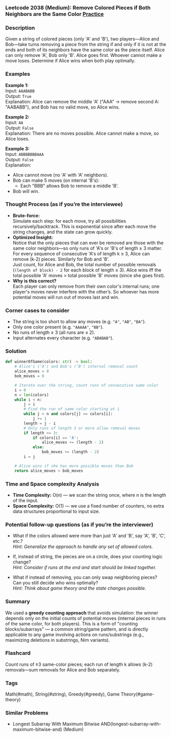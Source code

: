 ### Leetcode 2038 (Medium): Remove Colored Pieces if Both Neighbors are the Same Color [Practice](https://leetcode.com/problems/remove-colored-pieces-if-both-neighbors-are-the-same-color)

### Description  
Given a string of colored pieces (only 'A' and 'B'), two players—Alice and Bob—take turns removing a piece from the string if and only if it is not at the ends and both of its neighbors have the same color as the piece itself. Alice can only remove 'A', Bob only 'B'. Alice goes first. Whoever cannot make a move loses. Determine if Alice wins when both play optimally.

### Examples  

**Example 1:**  
Input: `AAABABB`  
Output: `True`  
Explanation: Alice can remove the middle 'A' ("AAA" → remove second A: "AABABB"), and Bob has no valid move, so Alice wins.

**Example 2:**  
Input: `AA`  
Output: `False`  
Explanation: There are no moves possible. Alice cannot make a move, so Alice loses.

**Example 3:**  
Input: `ABBBBBBBAAA`  
Output: `False`  
Explanation:  
- Alice cannot move (no 'A' with 'A' neighbors).  
- Bob can make 5 moves (on internal 'B's):  
  - Each "BBB" allows Bob to remove a middle 'B'.  
- Bob will win.

### Thought Process (as if you’re the interviewee)  
- **Brute-force:**  
  Simulate each step: for each move, try all possibilities recursively/backtrack. This is exponential since after each move the string changes, and the state can grow quickly.
- **Optimized Insight:**  
  Notice that the only pieces that can ever be removed are those with the same color neighbors—so only runs of 'A's or 'B's of length ≥ 3 matter. For every sequence of consecutive 'A's of length k ≥ 3, Alice can remove (k-2) pieces. Similarly for Bob and 'B'.  
  Just count, for Alice and Bob, the total number of possible removals (`(length of block) - 2` for each block of length ≥ 3).
  Alice wins iff the total possible 'A' moves > total possible 'B' moves (since she goes first).
- **Why is this correct?**  
  Each player can only remove from their own color's internal runs; one player's moves never interfere with the other’s. So whoever has more potential moves will run out of moves last and win.

### Corner cases to consider  
- The string is too short to allow any moves (e.g. `"A"`, `"AB"`, `"BA"`).
- Only one color present (e.g. `"AAAAA"`, `"BB"`).
- No runs of length ≥ 3 (all runs are ≤ 2).
- Input alternates every character (e.g. `"ABABAB"`).

### Solution

```python
def winnerOfGame(colors: str) -> bool:
    # Alice's ('A') and Bob's ('B') internal removal count
    alice_moves = 0
    bob_moves = 0

    # Iterate over the string, count runs of consecutive same color
    i = 0
    n = len(colors)
    while i < n:
        j = i
        # Find the run of same color starting at i
        while j < n and colors[j] == colors[i]:
            j += 1
        length = j - i
        # Only runs of length 3 or more allow removal moves
        if length >= 3:
            if colors[i] == 'A':
                alice_moves += (length - 2)
            else:
                bob_moves += (length - 2)
        i = j

    # Alice wins if she has more possible moves than Bob
    return alice_moves > bob_moves
```

### Time and Space complexity Analysis  

- **Time Complexity:** O(n) — we scan the string once, where n is the length of the input.
- **Space Complexity:** O(1) — we use a fixed number of counters, no extra data structures proportional to input size.

### Potential follow-up questions (as if you’re the interviewer)  

- What if the colors allowed were more than just 'A' and 'B', say 'A', 'B', 'C', etc.?  
  *Hint: Generalize the approach to handle any set of allowed colors.*

- If, instead of string, the pieces are on a circle, does your counting logic change?  
  *Hint: Consider if runs at the end and start should be linked together.*

- What if instead of removing, you can only swap neighboring pieces? Can you still decide who wins optimally?  
  *Hint: Think about game theory and the state changes possible.*

### Summary
We used a **greedy counting approach** that avoids simulation: the winner depends only on the initial counts of potential moves (internal pieces in runs of the same color, for both players). This is a form of "counting blocks/subarrays" — a common string/game pattern, and is directly applicable to any game involving actions on runs/substrings (e.g., maximizing deletions in substrings, Nim variants).


### Flashcard
Count runs of ≥3 same-color pieces; each run of length k allows (k-2) removals—sum removals for Alice and Bob separately.

### Tags
Math(#math), String(#string), Greedy(#greedy), Game Theory(#game-theory)

### Similar Problems
- Longest Subarray With Maximum Bitwise AND(longest-subarray-with-maximum-bitwise-and) (Medium)